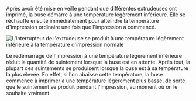 Après avoir été mise en veille pendant que différentes extrudeuses ont imprimé, la buse démarre à une température légèrement inférieure. Elle se réchauffe ensuite immédiatement pour atteindre la température d'impression ordinaire une fois que l'impression a commencé.

![L'interrupteur de l'extrudeuse se produit à une température légèrement inférieure à la température d'impression normale](../../../articles/images/temperature_regulation.svg)

Le redémarrage de l'impression à une température légèrement inférieure réduit la quantité de suintement lorsque la buse est en attente. Après tout, la plupart des suintements se produisent lorsque la buse est à sa température la plus élevée. En effet, si l'on abaisse cette température, la buse commence à imprimer à une température légèrement plus basse, de sorte que le suintement se produit pendant l'impression, au moment où on le souhaite vraiment.
